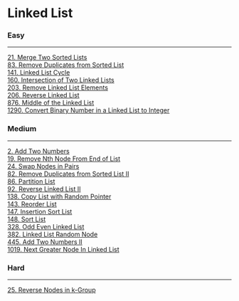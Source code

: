 # Linked List

### Easy
---
[21. Merge Two Sorted Lists](../solutions/0021-Merge%20Two%20Sorted%20Lists.md)</br>
[83. Remove Duplicates from Sorted List](../solutions/0083-Remove%20Duplicates%20from%20Sorted%20List.md)</br>
[141. Linked List Cycle](../solutions/0141-Linked%20List%20Cycle.md)</br>
[160. Intersection of Two Linked Lists](../solutions/0160-Intersection%20of%20Two%20Linked%20Lists.md)</br>
[203. Remove Linked List Elements](../solutions/0203-Remove%20Linked%20List%20Elements.md)</br>
[206. Reverse Linked List](../solutions/0206-Reverse%20Linked%20List.md)</br>
[876. Middle of the Linked List](../solutions/0876-Middle%20of%20the%20Linked%20List.md)</br>
[1290. Convert Binary Number in a Linked List to Integer](../solutions/1290-Convert%20Binary%20Number%20in%20a%20Linked%20List%20to%20Integer.md)</br>

### Medium
---
[2. Add Two Numbers](../../solutions/0002-Add%20Two%20Numbers.md)</br>
[19. Remove Nth Node From End of List](../solutions/0019-Remove%20Nth%20Node%20From%20End%20of%20List.md)</br>
[24. Swap Nodes in Pairs](../solutions/0024-Swap%20Nodes%20in%20Pairs.md)</br>
[82. Remove Duplicates from Sorted List II](../solutions/0082-Remove%20Duplicates%20from%20Sorted%20List%20II.md)</br>
[86. Partition List](../solutions/0086-Partition%20List.md)</br>
[92. Reverse Linked List II](../solutions/0092-Reverse%20Linked%20List%20II.md)</br>
[138. Copy List with Random Pointer](../solutions/0138-Copy%20List%20with%20Random%20Pointer.md)</br>
[143. Reorder List](../solutions/0143-Reorder%20List.md)</br>
[147. Insertion Sort List](../solutions/0147-Insertion%20Sort%20List.md)</br>
[148. Sort List](../solutions/0148-Sort%20List.md)</br>
[328. Odd Even Linked List](../solutions/0328-Odd%20Even%20Linked%20List.md)</br>
[382. Linked List Random Node](../solutions/0382-Linked%20List%20Random%20Node.md)</br>
[445. Add Two Numbers II](../solutions/0445-Add%20Two%20Numbers%20II.md)</br>
[1019. Next Greater Node In Linked List](../solutions/1019-Next%20Greater%20Node%20In%20Linked%20List.md)</br>

### Hard
---
[25. Reverse Nodes in k-Group](../solutions/0025-Reverse%20Nodes%20in%20k-Groups.md)</br>
